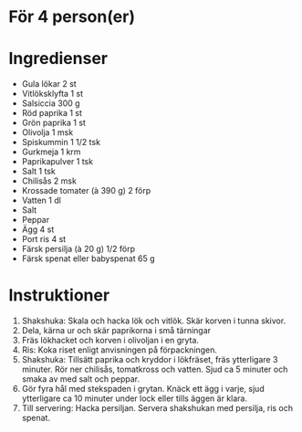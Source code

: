 # För 4 person(er)
# Ingredienser
- Gula lökar 2 st
- Vitlöksklyfta 1 st
- Salsiccia 300 g
- Röd paprika 1 st
- Grön paprika 1 st
- Olivolja 1 msk
- Spiskummin 1 1/2 tsk
- Gurkmeja 1 krm
- Paprikapulver 1 tsk
- Salt 1 tsk
- Chilisås 2 msk
- Krossade tomater (à 390 g) 2  förp
- Vatten 1 dl
- Salt
- Peppar
- Ägg 4 st
- Port ris 4 st
- Färsk persilja (à 20 g) 1/2  förp
- Färsk spenat eller babyspenat 65 g
# Instruktioner
1. Shakshuka: Skala och hacka lök och vitlök. Skär korven i tunna skivor.
2. Dela, kärna ur och skär paprikorna i små tärningar
3. Fräs lökhacket och korven i olivoljan i en gryta.
4. Ris: Koka riset enligt anvisningen på förpackningen.
5. Shakshuka: Tillsätt paprika och kryddor i lökfräset, fräs ytterligare 3 minuter. Rör ner chilisås, tomatkross och vatten. Sjud ca 5 minuter och smaka av med salt och peppar.
6. Gör fyra hål med stekspaden i grytan. Knäck ett ägg i varje, sjud ytterligare ca 10 minuter under lock eller tills äggen är klara.
7. Till servering: Hacka persiljan. Servera shakshukan med persilja, ris och spenat.